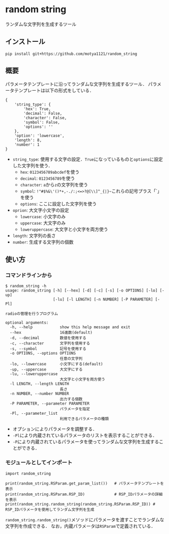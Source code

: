 # random string

ランダムな文字列を生成するツール

## インストール

```
pip install git+https://github.com/motya1121/random_string
```

## 概要

パラメータテンプレートに沿ってランダムな文字列を生成するツール．
パラメータテンプレートは以下の形式をしている．
```
{
    'string_type': {
        'hex': True,
        'decimal': False,
        'character': False,
        'symbol': False,
        'options': ''
    },
    'option': 'lowercase',
    'length': 8,
    'number': 1
}
```

- `string_type`: 使用する文字の設定．`True`になっているものと`options`に設定した文字列を使う．
  - `hex`: `0123456789abcdef`を使う
  - `decimal`: `0123456789`を使う
  - `character`: `a`から`z`の文字列を使う
  - `symbol`: `!"#$%&\'()*+,-./:;<=>?@[\\]^_{|}~`これらの記号プラス「`」を使う
  - `options`: ここに設定した文字列を使う
- `oprion`: 大文字小文字の設定
  - `lowercase`: 小文字のみ
  - `uppercase`: 大文字のみ
  - `loweruppercase`: 大文字と小文字を両方使う
- `length`: 文字列の長さ
- `number`: 生成する文字列の個数

## 使い方

### コマンドラインから

```
$ random_string -h
usage: random_string [-h] [--hex] [-d] [-c] [-s] [-o OPTIONS] [-lo] [-up]
                     [-lu] [-l LENGTH] [-n NUMBER] [-P PARAMETER] [-Pl]

radioの管理を行うプログラム

optional arguments:
  -h, --help            show this help message and exit
  --hex                 16進数(default)
  -d, --decimal         数値を使用する
  -c, --character       文字列を使用する
  -s, --symbol          記号を使用する
  -o OPTIONS, --options OPTIONS
                        任意の文字列
  -lo, --lowercase      小文字にする(default)
  -up, --uppercase      大文字にする
  -lu, --loweruppercase
                        大文字と小文字を両方使う
  -l LENGTH, --length LENGTH
                        長さ
  -n NUMBER, --number NUMBER
                        出力する個数
  -P PARAMETER, --parameter PARAMETER
                        パラメータを指定
  -Pl, --parameter_list
                        利用できるパラメータの種類
```

- オプションによりパラメータを調整する．
- `-Pl`により内蔵されているパラメータのリストを表示することができる．
- `-P`により内蔵されているパラメータを使ってランダムな文字列を生成することができる．

### モジュールとしてインポート

```
import random_string

print(random_string.RSParam.get_param_list())   # パラメータテンプレートを表示
print(random_string.RSParam.RSP_ID)             # RSP_IDパラメータの詳細を表示
print(random_string.random_string(random_string.RSParam.RSP_ID)) # RSP_IDパラメータを使用してランダム文字列を生成
```

`random_string.random_string()`メソッドにパラメータを渡すことでランダムな文字列を作成できる．
なお，内蔵パラメータは`RSParam`で定義されている．